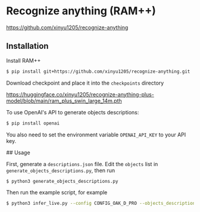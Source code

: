 # Recognize anything (RAM++)

https://github.com/xinyu1205/recognize-anything

## Installation

Install RAM++

```bash
$ pip install git+https://github.com/xinyu1205/recognize-anything.git
```

Download checkpoint and place it into the `checkpoints` directory 

https://huggingface.co/xinyu1205/recognize-anything-plus-model/blob/main/ram_plus_swin_large_14m.pth

To use OpenAI's API to generate objects descriptions:

```bash
$ pip install openai
```

You also need to set the environment variable `OPENAI_API_KEY` to your API key.

## Usage

First, generate a `descriptions.json` file. Edit the `objects` list in `generate_objects_descriptions.py`, then run 
```bash
$ python3 generate_objects_descriptions.py
```

Then run the example script, for example

```bash
$ python3 infer_live.py --config CONFIG_OAK_D_PRO --objects_descriptions descriptions.json
```









